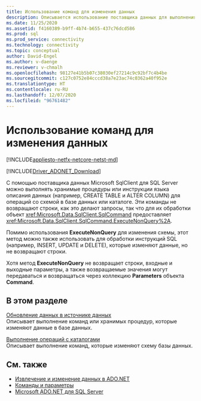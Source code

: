 ```yaml
---
title: Использование команд для изменения данных
description: Описывается использование поставщика данных для выполнения хранимых процедур или инструкций языка описания данных DDL.
ms.date: 11/25/2020
ms.assetid: f4160389-b9ff-4b74-b655-437c76dcd586
ms.prod: sql
ms.prod_service: connectivity
ms.technology: connectivity
ms.topic: conceptual
author: David-Engel
ms.author: v-daenge
ms.reviewer: v-chmalh
ms.openlocfilehash: 98127e41b5b07c38030ef27214c9c92bf7c4b4be
ms.sourcegitcommit: c127c0752e84cccd38a7e23ac74c0362a40f952e
ms.translationtype: HT
ms.contentlocale: ru-RU
ms.lasthandoff: 12/07/2020
ms.locfileid: "96761482"
---
```

# <a name="using-commands-to-modify-data"></a>Использование команд для изменения данных

[!INCLUDE[appliesto-netfx-netcore-netst-md](../../includes/appliesto-netfx-netcore-netst-md.md)]

[!INCLUDE[Driver_ADONET_Download](../../includes/driver_adonet_download.md)]

С помощью поставщика данных Microsoft SqlClient для SQL Server можно выполнять хранимые процедуры или инструкции языка описания данных (например, CREATE TABLE и ALTER COLUMN) для операций со схемой в базе данных или каталоге. Эти команды не возвращают строки, как это делают запросы, так что для их обработки объект <xref:Microsoft.Data.SqlClient.SqlCommand> предоставляет <xref:Microsoft.Data.SqlClient.SqlCommand.ExecuteNonQuery%2A>.

Помимо использования **ExecuteNonQuery** для изменения схемы, этот метод можно также использовать для обработки инструкций SQL (например, INSERT, UPDATE и DELETE), которые изменяют данные, но не возвращают строки.

Хотя метод **ExecuteNonQuery** не возвращает строки, входные и выходные параметры, а также возвращаемые значения могут передаваться и возвращаться через коллекцию **Parameters** объекта **Command**.

## <a name="in-this-section"></a>В этом разделе

[Обновление данных в источнике данных](update-data-inside-data-source.md)  
Описывает выполнение команд или хранимых процедур, которые изменяют данные в базе данных.

[Выполнение операций с каталогами](perform-catalog-operations.md)  
Описывает выполнение команд, которые изменяют схему базы данных.

## <a name="see-also"></a>См. также

- [Извлечение и изменение данных в ADO.NET](retrieving-modifying-data.md)
- [Команды и параметры](commands-parameters.md)
- [Microsoft ADO.NET для SQL Server](microsoft-ado-net-sql-server.md)
